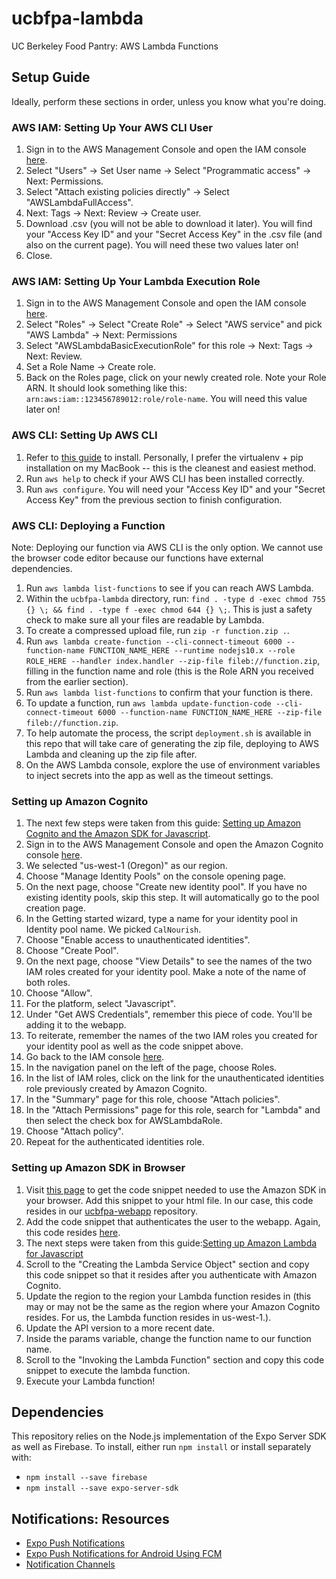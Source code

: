# ucbfpa-lambda

UC Berkeley Food Pantry: AWS Lambda Functions

## Setup Guide

Ideally, perform these sections in order, unless you know what you're doing.

### AWS IAM: Setting Up Your AWS CLI User

1. Sign in to the AWS Management Console and open the IAM console [here](https://console.aws.amazon.com/iam/).
2. Select "Users" -> Set User name -> Select "Programmatic access" -> Next: Permissions.
3. Select "Attach existing policies directly" -> Select "AWSLambdaFullAccess".
4. Next: Tags -> Next: Review -> Create user.
5. Download .csv (you will not be able to download it later). You will find your "Access Key ID" and your "Secret Access Key" in the .csv file (and also on the current page). You will need these two values later on!
6. Close.

### AWS IAM: Setting Up Your Lambda Execution Role

1. Sign in to the AWS Management Console and open the IAM console [here](https://console.aws.amazon.com/iam/).
2. Select "Roles" -> Select "Create Role" -> Select "AWS service" and pick "AWS Lambda" -> Next: Permissions
3. Select "AWSLambdaBasicExecutionRole" for this role -> Next: Tags -> Next: Review.
4. Set a Role Name -> Create role.
5. Back on the Roles page, click on your newly created role. Note your Role ARN. It should look something like this: ```arn:aws:iam::123456789012:role/role-name```. You will need this value later on!

### AWS CLI: Setting Up AWS CLI

1. Refer to [this guide](https://docs.aws.amazon.com/cli/latest/userguide/cli-chap-install.html) to install. Personally, I prefer the virtualenv + pip installation on my MacBook -- this is the cleanest and easiest method.
2. Run ```aws help``` to check if your AWS CLI has been installed correctly.
3. Run ```aws configure```. You will need your "Access Key ID" and your "Secret Access Key" from the previous section to finish configuration.

### AWS CLI: Deploying a Function

Note: Deploying our function via AWS CLI is the only option. We cannot use the browser code editor because our functions have external dependencies.

1. Run ```aws lambda list-functions``` to see if you can reach AWS Lambda.
2. Within the ```ucbfpa-lambda``` directory, run: ```find . -type d -exec chmod 755 {} \; && find . -type f -exec chmod 644 {} \;```. This is just a safety check to make sure all your files are readable by Lambda.
3. To create a compressed upload file, run ```zip -r function.zip .```.
4. Run ```aws lambda create-function --cli-connect-timeout 6000 --function-name FUNCTION_NAME_HERE --runtime nodejs10.x --role ROLE_HERE --handler index.handler --zip-file fileb://function.zip```, filling in the function name and role (this is the Role ARN you received from the earlier section).
5. Run ```aws lambda list-functions``` to confirm that your function is there.
6. To update a function, run ```aws lambda update-function-code --cli-connect-timeout 6000 --function-name FUNCTION_NAME_HERE --zip-file fileb://function.zip```.
7. To help automate the process, the script ```deployment.sh``` is available in this repo that will take care of generating the zip file, deploying to AWS Lambda and cleaning up the zip file after.
8. On the AWS Lambda console, explore the use of environment variables to inject secrets into the app as well as the timeout settings.

### Setting up Amazon Cognito

1. The next few steps were taken from this guide: [Setting up Amazon Cognito and the Amazon SDK for Javascript](https://docs.aws.amazon.com/sdk-for-javascript/v2/developer-guide/getting-started-browser.html).
2. Sign in to the AWS Management Console and open the Amazon Cognito console [here](https://console.aws.amazon.com/cognito/).
3. We selected "us-west-1 (Oregon)" as our region.
4. Choose "Manage Identity Pools" on the console opening page.
5. On the next page, choose "Create new identity pool". If you have no existing identity pools, skip this step. It will automatically go to the pool creation page.
6. In the Getting started wizard, type a name for your identity pool in Identity pool name. We picked ```CalNourish```.
7. Choose "Enable access to unauthenticated identities".
8. Choose "Create Pool".
9. On the next page, choose "View Details" to see the names of the two IAM roles created for your identity pool. Make a note of the name of both roles.
10. Choose "Allow".
11. For the platform, select "Javascript".
12. Under "Get AWS Credentials", remember this piece of code. You'll be adding it to the webapp.
13. To reiterate, remember the names of the two IAM roles you created for your identity pool as well as the code snippet above.
14. Go back to the IAM console [here](https://console.aws.amazon.com/iam/).
15. In the navigation panel on the left of the page, choose Roles.
16. In the list of IAM roles, click on the link for the unauthenticated identities role previously created by Amazon Cognito.
17. In the "Summary" page for this role, choose "Attach policies".
18. In the "Attach Permissions" page for this role, search for "Lambda" and then select the check box for AWSLambdaRole.
19. Choose "Attach policy".
20. Repeat for the authenticated identities role.

### Setting up Amazon SDK in Browser

1. Visit [this page](https://docs.aws.amazon.com/AWSJavaScriptSDK/latest/) to get the code snippet needed to use the Amazon SDK in your browser. Add this snippet to your html file. In our case, this code resides in our [ucbfpa-webapp](https://github.com/CalNourish/ucbfpa-webapp) repository.
2. Add the code snippet that authenticates the user to the webapp. Again, this code resides [here](https://github.com/CalNourish/ucbfpa-webapp).
3. The next steps were taken from this guide:[Setting up Amazon Lambda for Javascript](https://docs.aws.amazon.com/sdk-for-javascript/v2/developer-guide/browser-invoke-lambda-function-example.html)
4. Scroll to the "Creating the Lambda Service Object" section and copy this code snippet so that it resides after you authenticate with Amazon Cognito.
5. Update the region to the region your Lambda function resides in (this may or may not be the same as the region where your Amazon Cognito resides. For us, the Lambda function resides in us-west-1.).
6. Update the API version to a more recent date.
7. Inside the params variable, change the function name to our function name.
8. Scroll to the "Invoking the Lambda Function" section and copy this code snippet to execute the lambda function.
9. Execute your Lambda function!

## Dependencies

This repository relies on the Node.js implementation of the Expo Server SDK as well as Firebase. To install, either run ```npm install``` or install separately with:

- ```npm install --save firebase```
- ```npm install --save expo-server-sdk```

## Notifications: Resources

- [Expo Push Notifications](https://docs.expo.io/versions/v34.0.0/guides/push-notifications/)
- [Expo Push Notifications for Android Using FCM](https://docs.expo.io/versions/v34.0.0/guides/using-fcm/)
- [Notification Channels](https://docs.expo.io/versions/latest/guides/notification-channels/)
